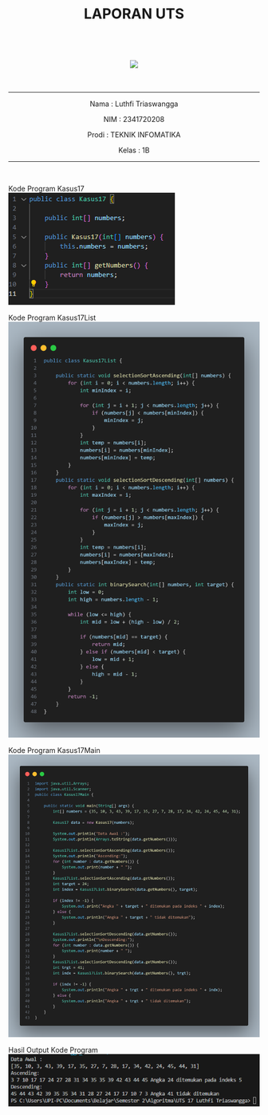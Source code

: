 # <p align ="center">  LAPORAN UTS </p> 
<br><br>

<p align="center">
   <img src="https://static.wikia.nocookie.net/logopedia/images/8/8a/Politeknik_Negeri_Malang.png/revision/latest?cb=20190922202558" width="30%"> </p>

<br>

<hr>
<p align = "center"> Nama  : Luthfi Triaswangga </p>
<p align = "center"> NIM   : 2341720208 </p>
<p align = "center"> Prodi : TEKNIK INFOMATIKA</p>
<p align = "center"> Kelas : 1B </p>
<hr><br>

Kode Program Kasus17<br>
![alt text](image.png)<br>

Kode Program Kasus17List<br>
![alt text](image-2.png)<br>

Kode Program Kasus17Main<br>
![alt text](image-3.png)<br>

Hasil Output Kode Program<br>
![alt text](image-1.png)<br>